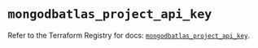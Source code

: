 # `mongodbatlas_project_api_key`

Refer to the Terraform Registry for docs: [`mongodbatlas_project_api_key`](https://registry.terraform.io/providers/mongodb/mongodbatlas/1.28.0/docs/resources/project_api_key).
